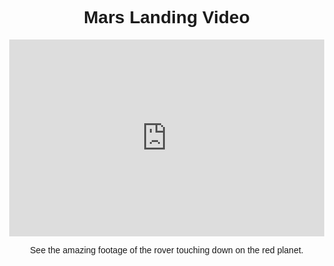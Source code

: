 <!DOCTYPE html>
<html lang="en">
<head>
  <meta charset="UTF-8" />
  <meta name="viewport" content="width=device-width, initial-scale=1.0" />
  <title>Mars Landing Video</title>

  <!-- Open Graph metadata for SMS and social previews -->
  <meta property="og:title" content="Watch NASA's Mars Landing Video!" />
  <meta property="og:description" content="Incredible footage of the Perseverance rover landing on Mars. Tap to watch." />
  <meta property="og:image" content="https://mars.nasa.gov/layout/mars2020/images/PIA24430-RoverDeck-Mars.jpg" />
  <meta property="og:type" content="website" />
  <meta property="og:url" content="https://yourusername.github.io/video-preview/" />

  <!-- Twitter card (fallback for other preview systems) -->
  <meta name="twitter:card" content="summary_large_image" />
  <meta name="twitter:title" content="Watch NASA's Mars Landing Video!" />
  <meta name="twitter:description" content="Incredible footage of the Perseverance rover landing on Mars." />
  <meta name="twitter:image" content="https://mars.nasa.gov/layout/mars2020/images/PIA24430-RoverDeck-Mars.jpg" />
</head>
<body style="text-align: center; font-family: Arial, sans-serif; margin: 2rem;">
  <h1>Mars Landing Video</h1>
  <iframe
    width="100%"
    height="315"
    src="https://www.youtube.com/embed/4czjS9h4Fpg"
    title="NASA Perseverance Rover Landing"
    frameborder="0"
    allowfullscreen
    allow="accelerometer; autoplay; clipboard-write; encrypted-media; gyroscope; picture-in-picture"
  ></iframe>
  <p>See the amazing footage of the rover touching down on the red planet.</p>
</body>
</html>
